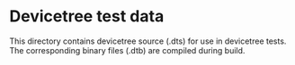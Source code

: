 # Devicetree test data

This directory contains devicetree source (.dts) for use in devicetree tests.
The corresponding binary files (.dtb) are compiled during build.
